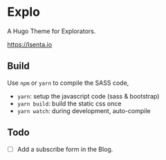 # Explo

A Hugo Theme for Explorators.

https://lsenta.io

## Build

Use `npm` or `yarn` to compile the SASS code,

- `yarn`: setup the javascript code (sass & bootstrap)
- `yarn build`: build the static css once
- `yarn watch`: during development, auto-compile

## Todo

- [ ] Add a subscribe form in the Blog.



